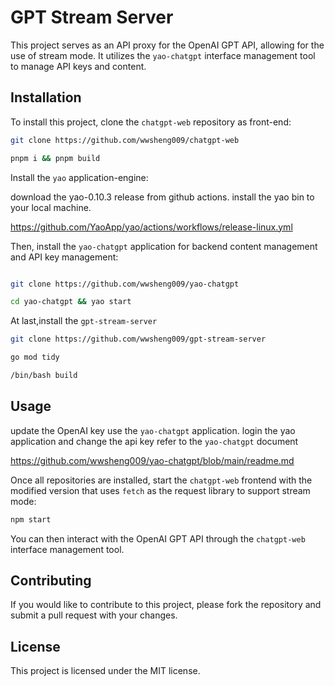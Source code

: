 # GPT Stream Server

This project serves as an API proxy for the OpenAI GPT API, allowing for the use of stream mode. It utilizes the `yao-chatgpt` interface management tool to manage API keys and content.

## Installation

To install this project, clone the `chatgpt-web` repository as front-end:

```sh
git clone https://github.com/wwsheng009/chatgpt-web

pnpm i && pnpm build

```

Install the `yao` application-engine:

download the yao-0.10.3 release from github actions. install the yao bin to your local machine.

https://github.com/YaoApp/yao/actions/workflows/release-linux.yml

Then, install the `yao-chatgpt` application for backend content management and API key management:

```sh

git clone https://github.com/wwsheng009/yao-chatgpt

cd yao-chatgpt && yao start
```

At last,install the `gpt-stream-server`

```sh
git clone https://github.com/wwsheng009/gpt-stream-server

go mod tidy

/bin/bash build
```

## Usage

update the OpenAI key use the `yao-chatgpt` application. login the yao application and change the api key refer to the `yao-chatgpt` document

https://github.com/wwsheng009/yao-chatgpt/blob/main/readme.md

Once all repositories are installed, start the `chatgpt-web` frontend with the modified version that uses `fetch` as the request library to support stream mode:

```sh
npm start
```

You can then interact with the OpenAI GPT API through the `chatgpt-web` interface management tool.

## Contributing

If you would like to contribute to this project, please fork the repository and submit a pull request with your changes.

## License

This project is licensed under the MIT license.
